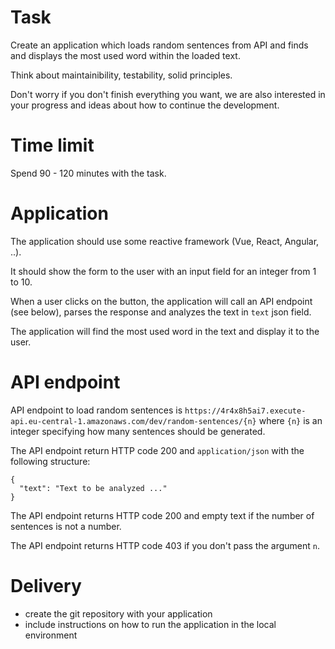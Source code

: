 # Task

Create an application which loads random sentences from API and finds and displays the most used word within the loaded text.

Think about maintainibility, testability, solid principles.

Don't worry if you don't finish everything you want, we are also interested in your progress and ideas about how to continue the development.


# Time limit

Spend 90 - 120 minutes with the task.


# Application

The application should use some reactive framework (Vue, React, Angular, ..).

It should show the form to the user with an input field for an integer from 1 to 10.

When a user clicks on the button, the application will call an API endpoint (see below), parses the response and analyzes the text in `text` json field.

The application will find the most used word in the text and display it to the user.


# API endpoint

API endpoint to load random sentences is `https://4r4x8h5ai7.execute-api.eu-central-1.amazonaws.com/dev/random-sentences/{n}` where `{n}` is an integer specifying how many sentences should be generated.

The API endpoint return HTTP code 200 and `application/json` with the following structure:

```
{
  "text": "Text to be analyzed ..."
}
```

The API endpoint returns HTTP code 200 and empty text if the number of sentences is not a number.

The API endpoint returns HTTP code 403 if you don't pass the argument `n`.


# Delivery

- create the git repository with your application
- include instructions on how to run the application in the local environment
